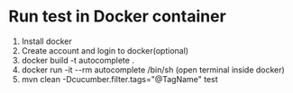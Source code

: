 # Run test in Docker container

1. Install docker
2. Create account and login to docker(optional)
3. docker build -t autocomplete .
4. docker run -it --rm autocomplete /bin/sh (open terminal inside docker)
5. mvn clean -Dcucumber.filter.tags="@TagName" test

